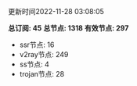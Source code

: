 更新时间2022-11-28 03:08:05

**总订阅: 45**
**总节点: 1318**
**有效节点: 297**
- ssr节点: 16
- v2ray节点: 249
- ss节点: 4
- trojan节点: 28
